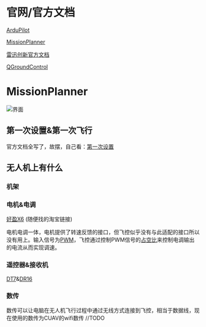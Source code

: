 # 官网/官方文档
[ArduPilot](https://ardupilot.org/)

[MissionPlanner](https://ardupilot.org/planner/#)

[雷迅创新官方文档](https://doc.cuav.net/)

[QGroundControl](http://qgroundcontrol.com/)

# MissionPlanner

![界面](./1.jpg)

## 第一次设置&第一次飞行

官方文档全写了，故摆，自己看：[第一次设置](https://doc.cuav.net/tutorial/copter/first-setup.html)

## 无人机上有什么

### 机架

### 电机&电调

[好盈X6](https://item.taobao.com/item.htm?spm=a230r.1.14.18.2b5b6e01GomNwA&id=571154477024&ns=1&abbucket=12&mt=)  (随便找的淘宝链接) 

电机电调一体，电机提供了转速反馈的接口，但飞控似乎没有与此适配的接口所以没有用上。输入信号为[PWM](https://baike.baidu.com/item/%E8%84%89%E5%86%B2%E5%AE%BD%E5%BA%A6%E8%B0%83%E5%88%B6/10813756?fromtitle=PWM&fromid=3034961&fr=aladdin)，飞控通过控制PWM信号的[占空比](https://baike.baidu.com/item/%E5%8D%A0%E7%A9%BA%E6%AF%94/3652044?fr=aladdin)来控制电调输出的电流从而实现调速。

### 遥控器&接收机

[DT7](https://shop307244465.taobao.com/?spm=a230r.7195193.1997079397.2.314b74a2XobBee)&[DR16](https://item.taobao.com/item.htm?spm=a1z10.1-c.w4004-21055795751.22.7f7d273bdqS1jH&id=605165549890)

### 数传

数传可以让电脑在无人机飞行过程中通过无线方式连接到飞控，相当于数据线，现在使用的数传为CUAV的wifi数传  //TODO
